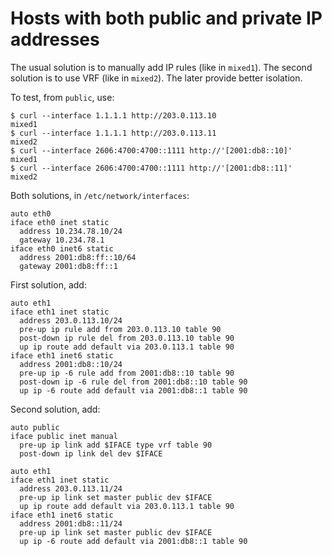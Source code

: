 # Hosts with both public and private IP addresses

The usual solution is to manually add IP rules (like in `mixed1`). The
second solution is to use VRF (like in `mixed2`). The later provide
better isolation.

To test, from `public`, use:

```console
$ curl --interface 1.1.1.1 http://203.0.113.10
mixed1
$ curl --interface 1.1.1.1 http://203.0.113.11
mixed2
$ curl --interface 2606:4700:4700::1111 http://'[2001:db8::10]'
mixed1
$ curl --interface 2606:4700:4700::1111 http://'[2001:db8::11]'
mixed2
```

Both solutions, in `/etc/network/interfaces`:

```interfaces
auto eth0
iface eth0 inet static
  address 10.234.78.10/24
  gateway 10.234.78.1
iface eth0 inet6 static
  address 2001:db8:ff::10/64
  gateway 2001:db8:ff::1
```

First solution, add:

```interfaces
auto eth1
iface eth1 inet static
  address 203.0.113.10/24
  pre-up ip rule add from 203.0.113.10 table 90
  post-down ip rule del from 203.0.113.10 table 90
  up ip route add default via 203.0.113.1 table 90
iface eth1 inet6 static
  address 2001:db8::10/24
  pre-up ip -6 rule add from 2001:db8::10 table 90
  post-down ip -6 rule del from 2001:db8::10 table 90
  up ip -6 route add default via 2001:db8::1 table 90
```

Second solution, add:

```interfaces
auto public
iface public inet manual
  pre-up ip link add $IFACE type vrf table 90
  post-down ip link del dev $IFACE

auto eth1
iface eth1 inet static
  address 203.0.113.11/24
  pre-up ip link set master public dev $IFACE
  up ip route add default via 203.0.113.1 table 90
iface eth1 inet6 static
  address 2001:db8::11/24
  pre-up ip link set master public dev $IFACE
  up ip -6 route add default via 2001:db8::1 table 90
```
